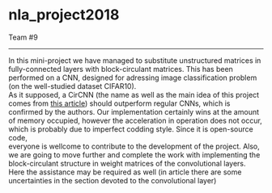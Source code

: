 # nla_project2018
Team #9
***

In this mini-project we have managed to substitute unstructured matrices in fully-connected layers with block-circulant matrices. This has been performed on a CNN, designed for adressing image classification problem (on the well-studied dataset CIFAR10).  
As it supposed, a CirCNN (the name as well as the main idea of this project comes from [this article](https://arxiv.org/pdf/1708.08917.pdf))
should outperform regular CNNs, which is confirmed by the authors. Our implementation certainly wins at the amount of memory occupied,
however the acceleration in operation does not occur, which is probably due to imperfect codding style. Since it is open-source code,  
everyone is wellcome to сontribute to the development of the project. Also, we are going to move further and complete the work with implementing the block-circulant structure in weight matrices of the convolutional layers. Here the assistance may be required as well
(in article there are some uncertainties in the section devoted to the convolutional layer)
